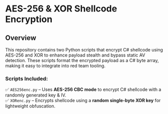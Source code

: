 # AES-256 & XOR Shellcode Encryption  

## Overview  
This repository contains two Python scripts that encrypt C# shellcode using AES-256 and XOR to enhance payload stealth and bypass static AV detection. These scripts format the encrypted payload as a C# byte array, making it easy to integrate into red team tooling.  

### Scripts Included:  
✅ `AES256enc.py` – Uses **AES-256 CBC mode** to encrypt C# shellcode with a randomly generated key & IV.  
✅ `XORenc.py` – Encrypts shellcode using a **random single-byte XOR key** for lightweight obfuscation.  

